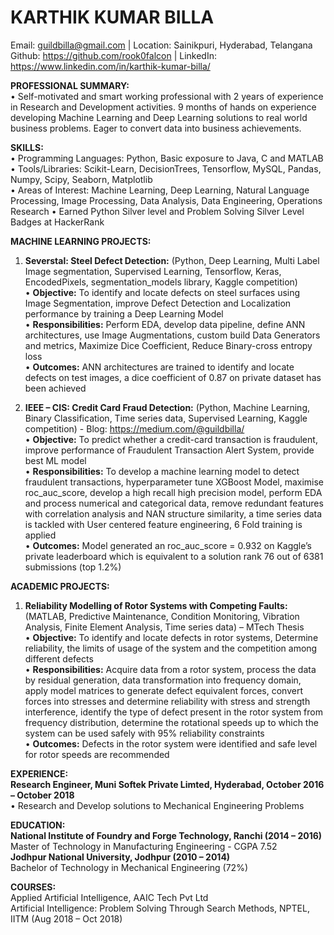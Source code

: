 # KARTHIK KUMAR BILLA
Email: guildbilla@gmail.com    |    Location: Sainikpuri, Hyderabad, Telangana<br>
Github: https://github.com/rook0falcon   |   LinkedIn: https://www.linkedin.com/in/karthik-kumar-billa/ <br>

**PROFESSIONAL SUMMARY:**<br>
•	Self-motivated and smart working professional with 2 years of experience in Research and Development activities. 9 months of hands on experience developing Machine Learning and Deep Learning solutions to real world business problems. Eager to convert data into business achievements.<br>

**SKILLS:**<br>
•	Programming Languages: Python, Basic exposure to Java, C and MATLAB<br>
•	Tools/Libraries: Scikit-Learn, DecisionTrees, Tensorflow, MySQL, Pandas, Numpy, Scipy, Seaborn, Matplotlib<br>
•	Areas of Interest: Machine Learning, Deep Learning, Natural Language Processing, Image Processing, Data Analysis, Data Engineering, Operations Research
•	Earned Python Silver level and Problem Solving Silver Level Badges at HackerRank<br>

**MACHINE LEARNING PROJECTS:** <br>

1. **Severstal: Steel Defect Detection:** (Python, Deep Learning, Multi Label Image segmentation, Supervised Learning, Tensorflow, Keras, EncodedPixels, segmentation_models library, Kaggle competition)<br>
•	**Objective:**  To identify and locate defects on steel surfaces using Image Segmentation, improve Defect Detection and Localization performance by training a Deep Learning Model<br>
•	**Responsibilities:** Perform EDA, develop data pipeline, define ANN architectures, use Image Augmentations, custom build Data Generators and metrics, Maximize Dice Coefficient, Reduce Binary-cross entropy loss<br>
•	**Outcomes:** ANN architectures are trained to identify and locate defects on test images, a dice coefficient of 0.87 on private dataset has been achieved<br>

2. **IEEE – CIS: Credit Card Fraud Detection:** (Python, Machine Learning, Binary Classification, Time series data, Supervised Learning, Kaggle competition) - Blog:  https://medium.com/@guildbilla/<br>
•	**Objective:**  To predict whether a credit-card transaction is fraudulent, improve performance of Fraudulent Transaction Alert System, provide best ML model<br>
•	**Responsibilities:** To develop a machine learning model to detect fraudulent transactions, hyperparameter tune XGBoost Model, maximise roc_auc_score, develop a high recall high precision model, perform EDA and process numerical and categorical data, remove redundant features with correlation analysis and NAN structure similarity, a time series data is tackled with User centered feature engineering, 6 Fold training is applied<br>
•	**Outcomes:** Model generated an roc_auc_score = 0.932 on Kaggle’s private leaderboard which is equivalent to a solution rank 76 out of 6381 submissions (top 1.2%)<br>

**ACADEMIC PROJECTS:**<br>
1. **Reliability Modelling of Rotor Systems with Competing Faults:** (MATLAB, Predictive Maintenance, Condition Monitoring, Vibration Analysis, Finite Element Analysis, Time series data) – MTech Thesis<br>
•	**Objective:**  To identify and locate defects in rotor systems, Determine reliability, the limits of usage of the system and the competition among different defects<br>
•	**Responsibilities:** Acquire data from a rotor system, process the data by residual generation, data transformation into frequency domain, apply model matrices to generate defect equivalent forces, convert forces into stresses and determine reliability with stress and strength interference, identify the type of defect present in the rotor system from frequency distribution, determine the rotational speeds up to which the system can be used safely with 95% reliability constraints<br>
•	**Outcomes:** Defects in the rotor system were identified and safe level for rotor speeds are recommended<br>

**EXPERIENCE:** <br>
**Research Engineer, Muni Softek Private Limted, Hyderabad, October 2016 – October 2018**<br>
•	Research and Develop solutions to Mechanical Engineering Problems<br>

**EDUCATION:**<br>
**National Institute of Foundry and Forge Technology, Ranchi (2014 – 2016)**<br>
Master of Technology in Manufacturing Engineering - CGPA 7.52<br>
**Jodhpur National University, Jodhpur (2010 – 2014)**<br>
Bachelor of Technology in Mechanical Engineering (72%)<br>

**COURSES:** <br>
Applied Artificial Intelligence, AAIC Tech Pvt Ltd <br>
Artificial Intelligence: Problem Solving Through Search Methods, NPTEL, IITM (Aug 2018 – Oct 2018)<br>
